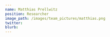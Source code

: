 ```yaml
---
name: Matthias Prellwitz
position: Researcher
image_path: /images/team_pictures/matthias.png
twitter: 
blurb: 
---
```


